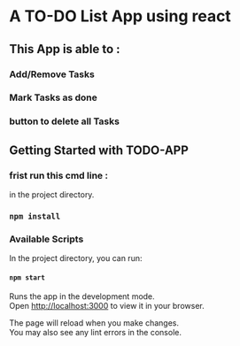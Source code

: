 # A TO-DO List App using react

## This App is able to :

### Add/Remove Tasks

### Mark Tasks as done

### button to delete all Tasks

## Getting Started with TODO-APP

### frist run this cmd line :

in the project directory.

### `npm install`

### Available Scripts

In the project directory, you can run:

#### `npm start`

Runs the app in the development mode.\
Open [http://localhost:3000](http://localhost:3000) to view it in your browser.

The page will reload when you make changes.\
You may also see any lint errors in the console.
